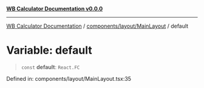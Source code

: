 [**WB Calculator Documentation v0.0.0**](../../../../README.md)

***

[WB Calculator Documentation](../../../../README.md) / [components/layout/MainLayout](../README.md) / default

# Variable: default

> `const` **default**: `React.FC`

Defined in: components/layout/MainLayout.tsx:35
